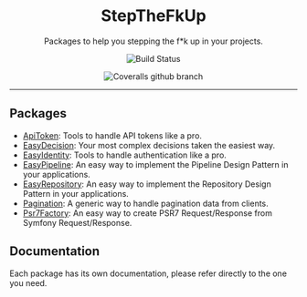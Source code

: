 <div align="center">
    <h1>StepTheFkUp</h1>
    <p>Packages to help you stepping the f*k up in your projects.</p>
    <p><img alt="Build Status" src="https://img.shields.io/travis/StepTheFkUp/StepTheFkUp/master.svg"></p>
    <p><img alt="Coveralls github branch" src="https://img.shields.io/coveralls/github/StepTheFkUp/StepTheFkUp/master.svg"></p>
</div>

---

## Packages

- [ApiToken](https://github.com/StepTheFkUp/ApiToken): Tools to handle API tokens like a pro.
- [EasyDecision](https://github.com/StepTheFkUp/EasyDecision): Your most complex decisions taken the easiest way.
- [EasyIdentity](https://github.com/StepTheFkUp/EasyIdentity): Tools to handle authentication like a pro.
- [EasyPipeline](https://github.com/StepTheFkUp/EasyPipeline): An easy way to implement the Pipeline Design Pattern in your applications.
- [EasyRepository](https://github.com/StepTheFkUp/EasyRepository): An easy way to implement the Repository Design Pattern in your applications.
- [Pagination](https://github.com/StepTheFkUp/Pagination): A generic way to handle pagination data from clients.
- [Psr7Factory](https://github.com/StepTheFkUp/Psr7Factory): An easy way to create PSR7 Request/Response from Symfony Request/Response.

## Documentation

Each package has its own documentation, please refer directly to the one you need.